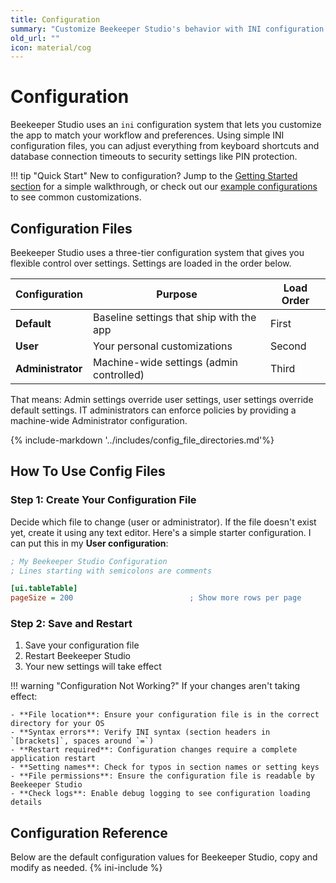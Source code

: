 ```yaml
---
title: Configuration
summary: "Customize Beekeeper Studio's behavior with INI configuration files - adjust shortcuts, timeouts, security settings, and more."
old_url: ""
icon: material/cog
---
```


# Configuration

Beekeeper Studio uses an `ini` configuration system that lets you customize the app to match your workflow and preferences. Using simple INI configuration files, you can adjust everything from keyboard shortcuts and database connection timeouts to security settings like PIN protection.

!!! tip "Quick Start"
    New to configuration? Jump to the [Getting Started section](#getting-started-with-configuration) for a simple walkthrough, or check out our [example configurations](#example-configurations) to see common customizations.

## Configuration Files

Beekeeper Studio uses a three-tier configuration system that gives you flexible control over settings. Settings are loaded in the order below.

| Configuration | Purpose                                       | Load Order |
| ------------------- | --------------------------------------------- | ---- |
| **Default**         | Baseline settings that ship with the app      | First |
| **User**            | Your personal customizations                  | Second |
| **Administrator**   | Machine-wide settings (admin controlled)      | Third |

That means: Admin settings override user settings, user settings override default settings. IT administrators can enforce policies by providing a machine-wide Administrator configuration.

{% include-markdown '../includes/config_file_directories.md'%}


## How To Use Config Files

### Step 1: Create Your Configuration File

Decide which file to change (user or administrator). If the file doesn't exist yet, create it using any text editor. Here's a simple starter configuration. I can put this in my **User configuration**:

```ini
; My Beekeeper Studio Configuration
; Lines starting with semicolons are comments

[ui.tableTable]
pageSize = 200                          ; Show more rows per page

```

### Step 2: Save and Restart

1. Save your configuration file
2. Restart Beekeeper Studio
3. Your new settings will take effect


!!! warning "Configuration Not Working?"
    If your changes aren't taking effect:

    - **File location**: Ensure your configuration file is in the correct directory for your OS
    - **Syntax errors**: Verify INI syntax (section headers in `[brackets]`, spaces around `=`)
    - **Restart required**: Configuration changes require a complete application restart
    - **Setting names**: Check for typos in section names or setting keys
    - **File permissions**: Ensure the configuration file is readable by Beekeeper Studio
    - **Check logs**: Enable debug logging to see configuration loading details

## Configuration Reference

Below are the default configuration values for Beekeeper Studio, copy and modify as needed.
{% ini-include %}
